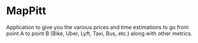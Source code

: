 # MapPitt
Application to give you the various prices and time estimations to go from point A to point B (Bike, Uber, Lyft, Taxi, Bus, etc.) along with other metrics.
